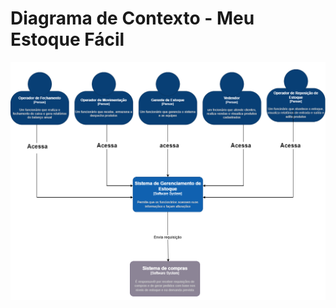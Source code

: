 # Diagrama de Contexto - Meu Estoque Fácil

![Container Gerente de Estoque](https://github.com/alexandreggoncalves/appControleEstoque/blob/main/docs/modelo-c4/imagens/diagrama_de_contexto.png)
